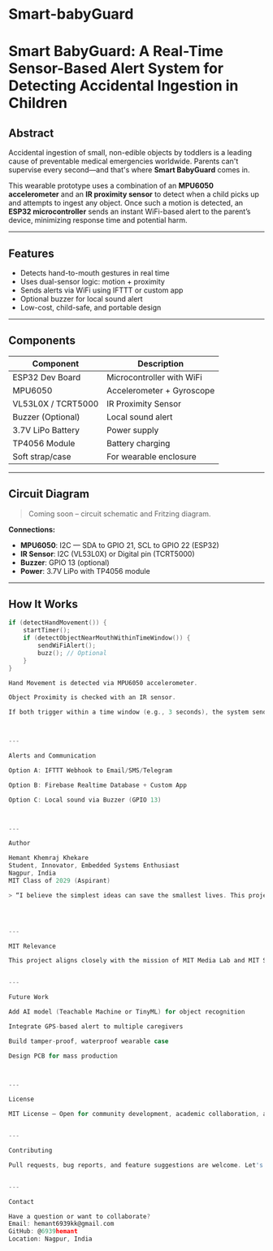# Smart-babyGuard
# Smart BabyGuard: A Real-Time Sensor-Based Alert System for Detecting Accidental Ingestion in Children

## Abstract

Accidental ingestion of small, non-edible objects by toddlers is a leading cause of preventable medical emergencies worldwide. Parents can't supervise every second—and that's where **Smart BabyGuard** comes in. 

This wearable prototype uses a combination of an **MPU6050 accelerometer** and an **IR proximity sensor** to detect when a child picks up and attempts to ingest any object. Once such a motion is detected, an **ESP32 microcontroller** sends an instant WiFi-based alert to the parent’s device, minimizing response time and potential harm.

---

## Features

- Detects hand-to-mouth gestures in real time
- Uses dual-sensor logic: motion + proximity
- Sends alerts via WiFi using IFTTT or custom app
- Optional buzzer for local sound alert
- Low-cost, child-safe, and portable design

---

## Components

| Component              | Description                      |
|------------------------|----------------------------------|
| ESP32 Dev Board        | Microcontroller with WiFi        |
| MPU6050                | Accelerometer + Gyroscope        |
| VL53L0X / TCRT5000     | IR Proximity Sensor              |
| Buzzer (Optional)      | Local sound alert                |
| 3.7V LiPo Battery      | Power supply                     |
| TP4056 Module          | Battery charging                 |
| Soft strap/case        | For wearable enclosure           |

---

## Circuit Diagram

> Coming soon – circuit schematic and Fritzing diagram.

**Connections:**
- **MPU6050**: I2C — SDA to GPIO 21, SCL to GPIO 22 (ESP32)
- **IR Sensor**: I2C (VL53L0X) or Digital pin (TCRT5000)
- **Buzzer**: GPIO 13 (optional)
- **Power**: 3.7V LiPo with TP4056 module

---

## How It Works

```c
if (detectHandMovement()) {
    startTimer();
    if (detectObjectNearMouthWithinTimeWindow()) {
        sendWiFiAlert();
        buzz(); // Optional
    }
}

Hand Movement is detected via MPU6050 accelerometer.

Object Proximity is checked with an IR sensor.

If both trigger within a time window (e.g., 3 seconds), the system sends a real-time alert.



---

Alerts and Communication

Option A: IFTTT Webhook to Email/SMS/Telegram

Option B: Firebase Realtime Database + Custom App

Option C: Local sound via Buzzer (GPIO 13)



---

Author

Hemant Khemraj Khekare
Student, Innovator, Embedded Systems Enthusiast
Nagpur, India
MIT Class of 2029 (Aspirant)

> “I believe the simplest ideas can save the smallest lives. This project was born from a desire to protect children using the power of electronics and empathy.”




---

MIT Relevance

This project aligns closely with the mission of MIT Media Lab and MIT Sandbox Innovation Fund. I aim to collaborate with experts in child safety, biomedical sensing, and embedded AI to scale this prototype into a deployable, open-source safety tool for households and pediatric centers.


---

Future Work

Add AI model (Teachable Machine or TinyML) for object recognition

Integrate GPS-based alert to multiple caregivers

Build tamper-proof, waterproof wearable case

Design PCB for mass production



---

License

MIT License – Open for community development, academic collaboration, and non-commercial use.


---

Contributing

Pull requests, bug reports, and feature suggestions are welcome. Let's work together to make homes safer for children.


---

Contact

Have a question or want to collaborate?
Email: hemant6939kk@gmail.com
GitHub: @6939hemant
Location: Nagpur, India

